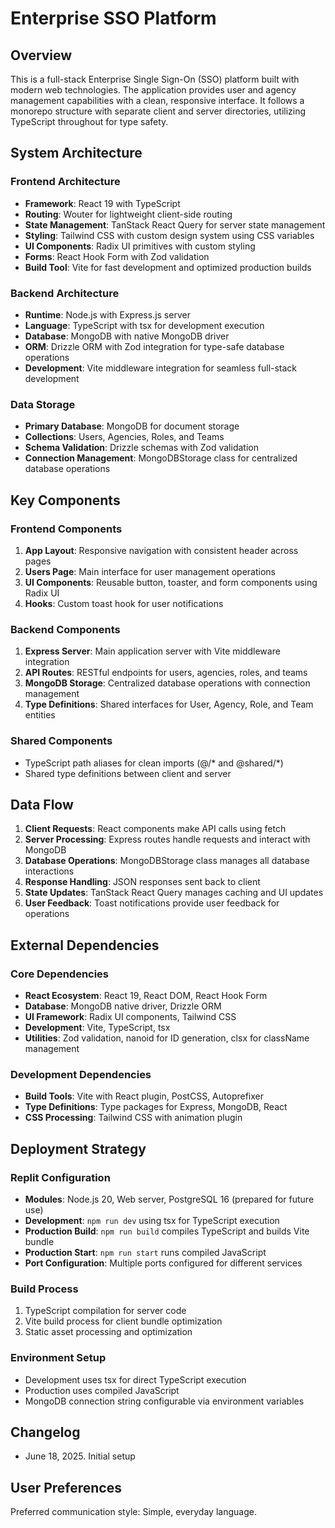 # Enterprise SSO Platform

## Overview

This is a full-stack Enterprise Single Sign-On (SSO) platform built with modern web technologies. The application provides user and agency management capabilities with a clean, responsive interface. It follows a monorepo structure with separate client and server directories, utilizing TypeScript throughout for type safety.

## System Architecture

### Frontend Architecture
- **Framework**: React 19 with TypeScript
- **Routing**: Wouter for lightweight client-side routing
- **State Management**: TanStack React Query for server state management
- **Styling**: Tailwind CSS with custom design system using CSS variables
- **UI Components**: Radix UI primitives with custom styling
- **Forms**: React Hook Form with Zod validation
- **Build Tool**: Vite for fast development and optimized production builds

### Backend Architecture
- **Runtime**: Node.js with Express.js server
- **Language**: TypeScript with tsx for development execution
- **Database**: MongoDB with native MongoDB driver
- **ORM**: Drizzle ORM with Zod integration for type-safe database operations
- **Development**: Vite middleware integration for seamless full-stack development

### Data Storage
- **Primary Database**: MongoDB for document storage
- **Collections**: Users, Agencies, Roles, and Teams
- **Schema Validation**: Drizzle schemas with Zod validation
- **Connection Management**: MongoDBStorage class for centralized database operations

## Key Components

### Frontend Components
1. **App Layout**: Responsive navigation with consistent header across pages
2. **Users Page**: Main interface for user management operations
3. **UI Components**: Reusable button, toaster, and form components using Radix UI
4. **Hooks**: Custom toast hook for user notifications

### Backend Components
1. **Express Server**: Main application server with Vite middleware integration
2. **API Routes**: RESTful endpoints for users, agencies, roles, and teams
3. **MongoDB Storage**: Centralized database operations with connection management
4. **Type Definitions**: Shared interfaces for User, Agency, Role, and Team entities

### Shared Components
- TypeScript path aliases for clean imports (@/* and @shared/*)
- Shared type definitions between client and server

## Data Flow

1. **Client Requests**: React components make API calls using fetch
2. **Server Processing**: Express routes handle requests and interact with MongoDB
3. **Database Operations**: MongoDBStorage class manages all database interactions
4. **Response Handling**: JSON responses sent back to client
5. **State Updates**: TanStack React Query manages caching and UI updates
6. **User Feedback**: Toast notifications provide user feedback for operations

## External Dependencies

### Core Dependencies
- **React Ecosystem**: React 19, React DOM, React Hook Form
- **Database**: MongoDB native driver, Drizzle ORM
- **UI Framework**: Radix UI components, Tailwind CSS
- **Development**: Vite, TypeScript, tsx
- **Utilities**: Zod validation, nanoid for ID generation, clsx for className management

### Development Dependencies
- **Build Tools**: Vite with React plugin, PostCSS, Autoprefixer
- **Type Definitions**: Type packages for Express, MongoDB, React
- **CSS Processing**: Tailwind CSS with animation plugin

## Deployment Strategy

### Replit Configuration
- **Modules**: Node.js 20, Web server, PostgreSQL 16 (prepared for future use)
- **Development**: `npm run dev` using tsx for TypeScript execution
- **Production Build**: `npm run build` compiles TypeScript and builds Vite bundle
- **Production Start**: `npm run start` runs compiled JavaScript
- **Port Configuration**: Multiple ports configured for different services

### Build Process
1. TypeScript compilation for server code
2. Vite build process for client bundle optimization
3. Static asset processing and optimization

### Environment Setup
- Development uses tsx for direct TypeScript execution
- Production uses compiled JavaScript
- MongoDB connection string configurable via environment variables

## Changelog
- June 18, 2025. Initial setup

## User Preferences

Preferred communication style: Simple, everyday language.